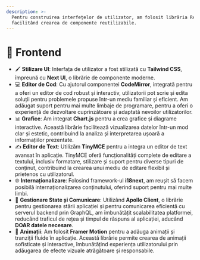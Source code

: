 ```yaml
---
description: >-
  Pentru construirea interfețelor de utilizator, am folosit librăria React,
  facilitând crearea de componente reutilizabile.
---
```


# 🤘 Frontend

* 🖌️ **Stilizare UI**: Interfața de utilizator a fost stilizată cu **Tailwind CSS**, împreună cu **Next UI**, o librărie de componente moderne.
* 💻 **Editor de Cod**: Cu ajutorul componentei **CodeMirror**, integrată pentru a oferi un editor de cod robust și interactiv, utilizatorii pot scrie și edita soluții pentru problemele propuse într-un mediu familiar și eficient. Am adăugat suport pentru mai multe limbaje de programare, pentru a oferi o experiență de dezvoltare cuprinzătoare și adaptată nevoilor utilizatorilor.
* 📊 **Grafice**: Am integrat **Chart.js** pentru a crea grafice și diagrame interactive. Această librărie facilitează vizualizarea datelor într-un mod clar și estetic, contribuind la analiza și interpretarea ușoară a informațiilor prezentate.
* ✍️ **Editor de Text**: Utilizăm **TinyMCE** pentru a integra un editor de text avansat în aplicație. TinyMCE oferă funcționalități complete de editare a textului, inclusiv formatare, stilizare și suport pentru diverse tipuri de conținut, contribuind la crearea unui mediu de editare flexibil și prietenos cu utilizatorul.
* 🌐 **Internaționalizare**: Folosind framework-ul **i18next**, am reușit să facem posibilă internaționalizarea conținutului, oferind suport pentru mai multe limbi.
* 🚀 **Gestionare State și Comunicare**: Utilizând **Apollo Client**, o librărie pentru gestionarea stării aplicației și pentru comunicarea eficientă cu serverul backend prin GraphQL, am îmbunătățit scalabilitatea platformei, reducând traficul de rețea și timpul de răspuns al aplicației, aducând **DOAR datele necesare**.
* 🎨 **Animații**: Am folosit **Framer Motion** pentru a adăuga animații și tranziții fluide în aplicație. Această librărie permite crearea de animații sofisticate și interactive, îmbunătățind experiența utilizatorului prin adăugarea de efecte vizuale atrăgătoare și responsabile.

